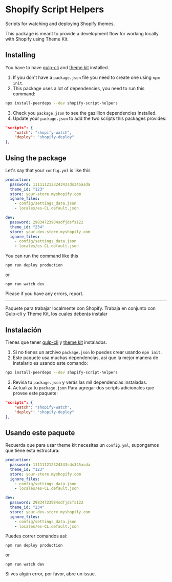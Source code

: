# Shopify Script Helpers 
Scripts for watching and deploying Shopify themes.

This package is meant to provide a development flow for working locally with Shopify using Theme Kit.

## Installing
You have to have [gulp-cli](https://www.npmjs.com/package/gulp-cli) and [theme kit](https://shopify.dev/tools/theme-kit) installed.

1. If you don't have a `package.json` file you need to create one using `npm init`.
2. This package uses a lot of dependencies, you need to run this command:

```bash
npx install-peerdeps --dev shopify-script-helpers
```
3. Check you `package.json` to see the gazillion dependencies installed.
4. Update your `package.json` to add the two scripts this packages provides:

```json
"scripts": {
    "watch": "shopify-watch",
    "deploy": "shopify-deploy"
},
```

## Using the package

Let's say that your `config.yml` is like this

```yaml
production:
  password: 111111212324343sds345asda
  theme_id: "123"
  store: your-store.myshopify.com
  ignore_files:
    - config/settings_data.json
    - locales/es-CL.default.json

dev:
  password: 29834723984sdfjdsfs122
  theme_id: "234"
  store: your-dev-store.myshopify.com
  ignore_files:
    - config/settings_data.json
    - locales/es-CL.default.json
```

You can run the command like this

```shell
npm run deploy production
```
or

```shell
npm run watch dev
```

Please if you have any errors, report.

***

Paquete para trabajar localmente con Shopify. Trabaja en conjunto con Gulp-cli y Theme Kit, los cuales deberás instalar

## Instalación
Tienes que tener [gulp-cli](https://www.npmjs.com/package/gulp-cli) y [theme kit](https://shopify.dev/tools/theme-kit) instalados.

1. Si no tienes un archivo `package.json` lo puedes crear usando `npm init`.
2. Este paquete usa muchas dependencias, así que la mejor manera de instalarlo es usando este comando:

```bash
npx install-peerdeps --dev shopify-script-helpers
```
3. Revisa tu `package.json` y verás las mil dependencias instaladas.
4. Actualiza tu `package.json` Para agregar dos scripts adicionales que provee este paquete:

```json
"scripts": {
    "watch": "shopify-watch",
    "deploy": "shopify-deploy"
},
```

## Usando este paquete

Recuerda que para usar theme kit necesitas un `config.yml`, supongamos que tiene esta estructura:

```yaml
production:
  password: 111111212324343sds345asda
  theme_id: "123"
  store: your-store.myshopify.com
  ignore_files:
    - config/settings_data.json
    - locales/es-CL.default.json

dev:
  password: 29834723984sdfjdsfs122
  theme_id: "234"
  store: your-dev-store.myshopify.com
  ignore_files:
    - config/settings_data.json
    - locales/es-CL.default.json
```

Puedes correr comandos así:

```shell
npm run deploy production
```
or

```shell
npm run watch dev
```

Si ves algún error, por favor, abre un issue.